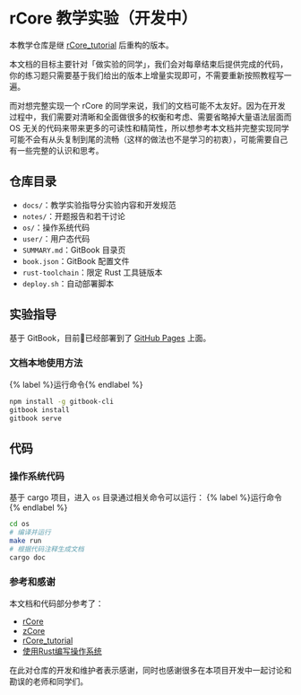 # rCore 教学实验（开发中）

本教学仓库是继 [rCore_tutorial](https://rcore-os.github.io/rCore_tutorial_doc/) 后重构的版本。

本文档的目标主要针对「做实验的同学」，我们会对每章结束后提供完成的代码，你的练习题只需要基于我们给出的版本上增量实现即可，不需要重新按照教程写一遍。

而对想完整实现一个 rCore 的同学来说，我们的文档可能不太友好。因为在开发过程中，我们需要对清晰和全面做很多的权衡和考虑、需要省略掉大量语法层面而 OS 无关的代码来带来更多的可读性和精简性，所以想参考本文档并完整实现同学可能不会有从头复制到尾的流畅（这样的做法也不是学习的初衷），可能需要自己有一些完整的认识和思考。

## 仓库目录

- `docs/`：教学实验指导分实验内容和开发规范
- `notes/`：开题报告和若干讨论
- `os/`：操作系统代码
- `user/`：用户态代码
- `SUMMARY.md`：GitBook 目录页
- `book.json`：GitBook 配置文件
- `rust-toolchain`：限定 Rust 工具链版本
- `deploy.sh`：自动部署脚本
<!-- Rust 工具链版本需要根据时间更新 -->

## 实验指导

基于 GitBook，目前已经部署到了 [GitHub Pages](https://os20-rcore-tutorial.github.io/rCore-Tutorial-deploy) 上面。

### 文档本地使用方法

{% label %}运行命令{% endlabel %}
```bash
npm install -g gitbook-cli
gitbook install
gitbook serve
```

## 代码

### 操作系统代码
基于 cargo 项目，进入 `os` 目录通过相关命令可以运行：
{% label %}运行命令{% endlabel %}
```bash
cd os
# 编译并运行
make run
# 根据代码注释生成文档
cargo doc
```

### 参考和感谢

本文档和代码部分参考了：
- [rCore](https://github.com/rcore-os/rCore)
- [zCore](https://github.com/rcore-os/zCore)
- [rCore_tutorial](https://rcore-os.github.io/rCore_tutorial_doc/)
- [使用Rust编写操作系统](https://github.com/rustcc/writing-an-os-in-rust)

在此对仓库的开发和维护者表示感谢，同时也感谢很多在本项目开发中一起讨论和勘误的老师和同学们。

<!-- TODO LICENSE -->
